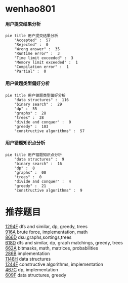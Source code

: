 # wenhao801

<!-- tabs:start -->



#### **用户提交结果分析**

```mermaid
pie title 用户提交结果分析
    "Accepted" :  57
    "Rejected" :  0
    "Wrong answer" :  35
    "Runtime error" :  3
    "Time limit exceeded" :  3
    "Memory limit exceeded" :  1
    "Compilation error" :  1
    "Partial" :  0
```

#### **用户做题类型偏好分析**

```mermaid
pie title 用户做题类型偏好分析
    "data structures" :  116
    "binary search" :  29
    "dp" :  55
    "graphs" :  28
    "trees" :  28
    "divide and conquer" :  0
    "greedy" :  103
    "constructive algorithms" :  57
```
#### **用户错题知识点分析**

```mermaid
pie title 用户错题知识点分析
    "data structures" :  9
    "binary search" :  16
    "dp" :  8
    "graphs" :  00
    "trees" :  0
    "divide and conquer" :  4
    "greedy" :  21
    "constructive algorithms" :  9
```



<!-- tabs:end -->
# 推荐题目
[1294F](https://codeforces.com/contest/1294/problem/F)		dfs and similar,
                        dp,
                        greedy,
                        trees		  
[916A](https://codeforces.com/contest/916/problem/A)		brute force,
                        implementation,
                        math		  
[866D](https://codeforces.com/contest/866/problem/D)		dsu,graphs,sortings,trees		  
[618D](https://codeforces.com/contest/618/problem/D)		dfs and similar,
                        dp,
                        graph matchings,
                        greedy,
                        trees		  
[662A](https://codeforces.com/contest/662/problem/A)		bitmasks,
                        math,
                        matrices,
                        probabilities		  
[286B](https://codeforces.com/contest/286/problem/B)		implementation		  
[1148H](https://codeforces.com/contest/1148/problem/H)		data structures		  
[1244F](https://codeforces.com/contest/1244/problem/F)		constructive algorithms,
                        implementation		  
[467C](https://codeforces.com/contest/467/problem/C)		dp,
                        implementation		  
[609F](https://codeforces.com/contest/609/problem/F)		data structures,
                        greedy		  

